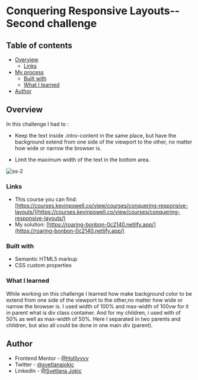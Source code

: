 # Conquering Responsive Layouts-- Second challenge

## Table of contents

- [Overview](#overview)
  - [Links](#links)
- [My process](#my-process)
  - [Built with](#built-with)
  - [What I learned](#what-i-learned)
- [Author](#author)

## Overview

In this challenge I had to :

- Keep the text inside .intro-content in the same place, but have the background extend from one side of the viewport to the other, no matter how wide or narrow the browser is.

- Limit the maximum width of the text in the bottom area.

![ss-2](https://user-images.githubusercontent.com/92860927/159501802-93ad1ba4-cf2e-4fb7-afb1-03f90ee2f947.png)



### Links

- This course you can find: [https://courses.kevinpowell.co/view/courses/conquering-responsive-layouts/](https://courses.kevinpowell.co/view/courses/conquering-responsive-layouts/)
- My solution: [https://roaring-bonbon-0c2140.netlify.app/](https://roaring-bonbon-0c2140.netlify.app/)

### Built with

- Semantic HTML5 markup
- CSS custom properties

### What I learned

While working on this challenge I learned how make background color to be extend from one side of the viewport to the other,no matter how wide or narrow the browser is.
I used width of 100% and max-width of 100vw for it in parent what is div class container. And for my children, i used with of 50% as well as max-width of 50%. Here I separated in two parents and children, but also all could be done in one main div (parent).

## Author

- Frontend Mentor - [@Holllyyyy](https://www.frontendmentor.io/profile/Holllyyyy)
- Twitter - [@svetlanajokic](https://twitter.com/svetlanajokic)
- LinkedIn - [@Svetlana Jokic](https://www.linkedin.com/in/svetlana-jokic-787432100/)
